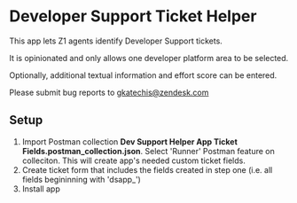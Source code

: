 # Developer Support Ticket Helper

This app lets Z1 agents identify Developer Support tickets.

It is opinionated and only allows one developer platform area to be selected. 

Optionally, additional textual information and effort score can be entered.

Please submit bug reports to gkatechis@zendesk.com

## Setup
1. Import Postman collection **Dev Support Helper App Ticket Fields.postman_collection.json**. Select 'Runner' Postman feature on colleciton. This will create app's needed custom ticket fields.
2. Create ticket form that includes the fields created in step one (i.e. all fields begininning with 'dsapp_')
3. Install app